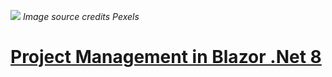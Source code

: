 ![]([ProMgt/wwwroot/day2.jpg)
*Image source credits Pexels*
# [Project Management in Blazor .Net 8](https://github.com/sugamsingh97/ProMgt)


